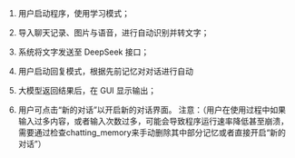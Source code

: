 1. 用户启动程序，使用学习模式；
2. 导入聊天记录、图片与语音，进行自动识别并转文字；
3. 系统将文字发送至 DeepSeek 接口；
4. 用户启动回复模式，根据先前记忆对对话进行自动

5. 大模型返回结果后，在 GUI 显示输出；
6. 用户可点击“新的对话”以开启新的对话界面。
注意：（用户在使用过程中如果输入过多内容，或者输入次数过多，可能会导致程序运行速率降低甚至崩溃，需要通过检查chatting_memory来手动删除其中部分记忆或者直接开启“新的对话”）
